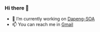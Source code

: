 

### Hi there 👋

- 🔭 I’m currently working on [Dapeng-SOA](http://github.com/dapeng-soa/dapeng-soa/)
- 📫 You can reach me in [Gmail](leihuazhe@gmail.com)

